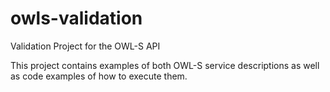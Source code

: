 # owls-validation
Validation Project for the OWL-S API

This project contains examples of both OWL-S service descriptions as well as code examples of how to execute them. 
